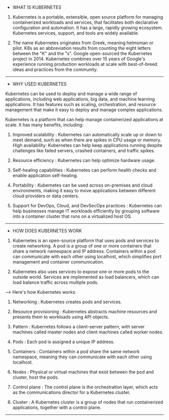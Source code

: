 * WHAT IS KUBERNETES

1) Kubernetes is a portable, extensible, open source platform for managing containerized workloads and services, that facilitates both declarative configuration and automation. It has a large, rapidly growing ecosystem. Kubernetes services, support, and tools are widely available.

2) The name Kubernetes originates from Greek, meaning helmsman or pilot. K8s as an abbreviation results from counting the eight letters between the "K" and the "s". Google open-sourced the Kubernetes project in 2014. Kubernetes combines over 15 years of Google's experience running production workloads at scale with best-of-breed ideas and practices from the community.


-------------------------------------------------------------------------------------------------------------------------------------------------------------------------------------------


* WHY USED KUBERNETES

Kubernetes can be used to deploy and manage a wide range of applications, including web applications, big data, and machine learning applications. It has features such as scaling, orchestration, and resource management that make it easy to deploy and manage complex applications.

Kubernetes is a platform that can help manage containerized applications at scale. It has many benefits, including:


1) Improved scalability :
Kubernetes can automatically scale up or down to meet demand, such as when there are spikes in CPU usage or memory.
High availability: Kubernetes can help keep applications running despite challenges like failed servers, crashed containers, and traffic spikes.


2) Resource efficiency :
Kubernetes can help optimize hardware usage.


3) Self-healing capabilities :
Kubernetes can perform health checks and enable application self-healing.


4) Portability :
Kubernetes can be used across on-premises and cloud environments, making it easy to move applications between different cloud providers or data centers.


5) Support for DevOps, Cloud, and DevSecOps practices :
Kubernetes can help businesses manage IT workloads efficiently by grouping software into a container cluster that runs on a virtualized host OS.


-------------------------------------------------------------------------------------------------------------------------------------------------------------------------------------------


* HOW DOES KUBERNETES WORK

1) Kubernetes is an open-source platform that uses pods and services to create networking. A pod is a group of one or more containers that share a network namespace and IP address. Containers within a pod can communicate with each other using localhost, which simplifies port management and container communication.
   
2) Kubernetes also uses services to expose one or more pods to the outside world. Services are implemented as load balancers, which can load balance traffic across multiple pods.
   


--> Here's how Kubernetes works:
  
1) Networking :
Kubernetes creates pods and services.

2) Resource provisioning :
Kubernetes abstracts machine resources and presents them to workloads using API objects.

3) Pattern :
Kubernetes follows a client-server pattern, with server machines called master nodes and client machines called worker nodes.

4) Pods :
Each pod is assigned a unique IP address.

5) Containers :
Containers within a pod share the same network namespace, meaning they can communicate with each other using localhost.

6) Nodes :
Physical or virtual machines that exist between the pod and cluster, host the pods.

7) Control plane :
The control plane is the orchestration layer, which acts as the communications director for a Kubernetes cluster.

8) Cluster : 
A Kubernetes cluster is a group of nodes that run containerized applications, together with a control plane.

-------------------------------------------------------------------------------------------------------------------------------------------------------------------------------------------

